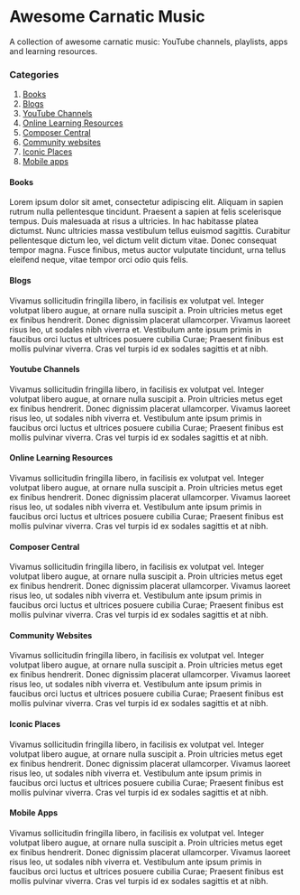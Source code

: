 # Awesome Carnatic Music
A collection of awesome carnatic music: YouTube channels, playlists, apps and learning resources.

### Categories
1. [Books](#books)
2. [Blogs](#blogs)
3. [YouTube Channels](#youtube-channels)
4. [Online Learning Resources](#online-learning-resources)
5. [Composer Central](#composer-central)
6. [Community websites](#community-websites)
7. [Iconic Places](#iconic-places)
8. [Mobile apps](#mobile-apps)

#### Books
Lorem ipsum dolor sit amet, consectetur adipiscing elit. Aliquam in sapien rutrum nulla pellentesque tincidunt. Praesent a sapien at felis scelerisque tempus. Duis malesuada at risus a ultricies. In hac habitasse platea dictumst. Nunc ultricies massa vestibulum tellus euismod sagittis. Curabitur pellentesque dictum leo, vel dictum velit dictum vitae. Donec consequat tempor magna. Fusce finibus, metus auctor vulputate tincidunt, urna tellus eleifend neque, vitae tempor orci odio quis felis.

#### Blogs
Vivamus sollicitudin fringilla libero, in facilisis ex volutpat vel. Integer volutpat libero augue, at ornare nulla suscipit a. Proin ultricies metus eget ex finibus hendrerit. Donec dignissim placerat ullamcorper. Vivamus laoreet risus leo, ut sodales nibh viverra et. Vestibulum ante ipsum primis in faucibus orci luctus et ultrices posuere cubilia Curae; Praesent finibus est mollis pulvinar viverra. Cras vel turpis id ex sodales sagittis et at nibh.

#### Youtube Channels
Vivamus sollicitudin fringilla libero, in facilisis ex volutpat vel. Integer volutpat libero augue, at ornare nulla suscipit a. Proin ultricies metus eget ex finibus hendrerit. Donec dignissim placerat ullamcorper. Vivamus laoreet risus leo, ut sodales nibh viverra et. Vestibulum ante ipsum primis in faucibus orci luctus et ultrices posuere cubilia Curae; Praesent finibus est mollis pulvinar viverra. Cras vel turpis id ex sodales sagittis et at nibh.

#### Online Learning Resources
Vivamus sollicitudin fringilla libero, in facilisis ex volutpat vel. Integer volutpat libero augue, at ornare nulla suscipit a. Proin ultricies metus eget ex finibus hendrerit. Donec dignissim placerat ullamcorper. Vivamus laoreet risus leo, ut sodales nibh viverra et. Vestibulum ante ipsum primis in faucibus orci luctus et ultrices posuere cubilia Curae; Praesent finibus est mollis pulvinar viverra. Cras vel turpis id ex sodales sagittis et at nibh.

#### Composer Central
Vivamus sollicitudin fringilla libero, in facilisis ex volutpat vel. Integer volutpat libero augue, at ornare nulla suscipit a. Proin ultricies metus eget ex finibus hendrerit. Donec dignissim placerat ullamcorper. Vivamus laoreet risus leo, ut sodales nibh viverra et. Vestibulum ante ipsum primis in faucibus orci luctus et ultrices posuere cubilia Curae; Praesent finibus est mollis pulvinar viverra. Cras vel turpis id ex sodales sagittis et at nibh.

#### Community Websites
Vivamus sollicitudin fringilla libero, in facilisis ex volutpat vel. Integer volutpat libero augue, at ornare nulla suscipit a. Proin ultricies metus eget ex finibus hendrerit. Donec dignissim placerat ullamcorper. Vivamus laoreet risus leo, ut sodales nibh viverra et. Vestibulum ante ipsum primis in faucibus orci luctus et ultrices posuere cubilia Curae; Praesent finibus est mollis pulvinar viverra. Cras vel turpis id ex sodales sagittis et at nibh.

#### Iconic Places
Vivamus sollicitudin fringilla libero, in facilisis ex volutpat vel. Integer volutpat libero augue, at ornare nulla suscipit a. Proin ultricies metus eget ex finibus hendrerit. Donec dignissim placerat ullamcorper. Vivamus laoreet risus leo, ut sodales nibh viverra et. Vestibulum ante ipsum primis in faucibus orci luctus et ultrices posuere cubilia Curae; Praesent finibus est mollis pulvinar viverra. Cras vel turpis id ex sodales sagittis et at nibh.

#### Mobile Apps
Vivamus sollicitudin fringilla libero, in facilisis ex volutpat vel. Integer volutpat libero augue, at ornare nulla suscipit a. Proin ultricies metus eget ex finibus hendrerit. Donec dignissim placerat ullamcorper. Vivamus laoreet risus leo, ut sodales nibh viverra et. Vestibulum ante ipsum primis in faucibus orci luctus et ultrices posuere cubilia Curae; Praesent finibus est mollis pulvinar viverra. Cras vel turpis id ex sodales sagittis et at nibh.
